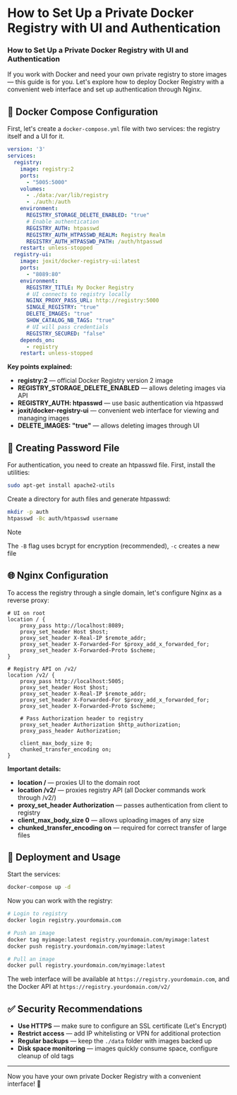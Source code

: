 # How to Set Up a Private Docker Registry with UI and Authentication


### How to Set Up a Private Docker Registry with UI and Authentication

If you work with Docker and need your own private registry to store images — this guide is for you.
Let's explore how to deploy Docker Registry with a convenient web interface and set up authentication through Nginx.

## 🔧 Docker Compose Configuration

First, let's create a `docker-compose.yml` file with two services: the registry itself and a UI for it.

```yaml
version: '3'
services:
  registry:
    image: registry:2
    ports:
      - "5005:5000"
    volumes:
      - ./data:/var/lib/registry
      - ./auth:/auth
    environment:
      REGISTRY_STORAGE_DELETE_ENABLED: "true"
      # Enable authentication
      REGISTRY_AUTH: htpasswd
      REGISTRY_AUTH_HTPASSWD_REALM: Registry Realm
      REGISTRY_AUTH_HTPASSWD_PATH: /auth/htpasswd
    restart: unless-stopped
  registry-ui:
    image: joxit/docker-registry-ui:latest
    ports:
      - "8089:80"
    environment:
      REGISTRY_TITLE: My Docker Registry
      # UI connects to registry locally
      NGINX_PROXY_PASS_URL: http://registry:5000
      SINGLE_REGISTRY: "true"
      DELETE_IMAGES: "true"
      SHOW_CATALOG_NB_TAGS: "true"
      # UI will pass credentials
      REGISTRY_SECURED: "false"
    depends_on:
      - registry
    restart: unless-stopped
```

**Key points explained:**

- **registry:2** — official Docker Registry version 2 image
- **REGISTRY_STORAGE_DELETE_ENABLED** — allows deleting images via API
- **REGISTRY_AUTH: htpasswd** — use basic authentication via htpasswd
- **joxit/docker-registry-ui** — convenient web interface for viewing and managing images
- **DELETE_IMAGES: "true"** — allows deleting images through UI

## 🔐 Creating Password File

For authentication, you need to create an htpasswd file. First, install the utilities:

```bash
sudo apt-get install apache2-utils
```

Create a directory for auth files and generate htpasswd:

```bash
mkdir -p auth
htpasswd -Bc auth/htpasswd username
```

> [!NOTE]
> The `-B` flag uses bcrypt for encryption (recommended), `-c` creates a new file

## 🌐 Nginx Configuration

To access the registry through a single domain, let's configure Nginx as a reverse proxy:

```nginx
# UI on root
location / {
    proxy_pass http://localhost:8089;
    proxy_set_header Host $host;
    proxy_set_header X-Real-IP $remote_addr;
    proxy_set_header X-Forwarded-For $proxy_add_x_forwarded_for;
    proxy_set_header X-Forwarded-Proto $scheme;
}

# Registry API on /v2/
location /v2/ {
    proxy_pass http://localhost:5005;
    proxy_set_header Host $host;
    proxy_set_header X-Real-IP $remote_addr;
    proxy_set_header X-Forwarded-For $proxy_add_x_forwarded_for;
    proxy_set_header X-Forwarded-Proto $scheme;

    # Pass Authorization header to registry
    proxy_set_header Authorization $http_authorization;
    proxy_pass_header Authorization;

    client_max_body_size 0;
    chunked_transfer_encoding on;
}
```

**Important details:**

- **location /** — proxies UI to the domain root
- **location /v2/** — proxies registry API (all Docker commands work through /v2/)
- **proxy_set_header Authorization** — passes authentication from client to registry
- **client_max_body_size 0** — allows uploading images of any size
- **chunked_transfer_encoding on** — required for correct transfer of large files

## 🚀 Deployment and Usage

Start the services:

```bash
docker-compose up -d
```

Now you can work with the registry:

```bash
# Login to registry
docker login registry.yourdomain.com

# Push an image
docker tag myimage:latest registry.yourdomain.com/myimage:latest
docker push registry.yourdomain.com/myimage:latest

# Pull an image
docker pull registry.yourdomain.com/myimage:latest
```

The web interface will be available at `https://registry.yourdomain.com`,
and the Docker API at `https://registry.yourdomain.com/v2/`

## ✅ Security Recommendations

- **Use HTTPS** — make sure to configure an SSL certificate (Let's Encrypt)
- **Restrict access** — add IP whitelisting or VPN for additional protection
- **Regular backups** — keep the `./data` folder with images backed up
- **Disk space monitoring** — images quickly consume space, configure cleanup of old tags

---

Now you have your own private Docker Registry with a convenient interface! 🎉
